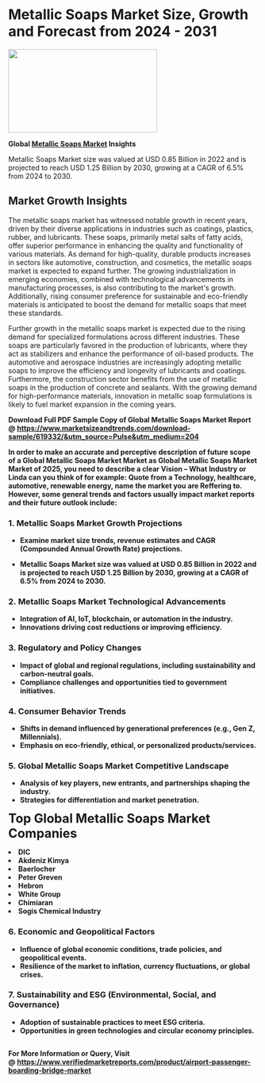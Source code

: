 <H1>Metallic Soaps Market Size, Growth and Forecast from 2024 - 2031</H1><img class="aligncenter size-medium wp-image-584254" src="https://thirdeyenews.in/wp-content/uploads/2024/09/Global-Market-Research-300x168.jpeg" alt="" width="300" height="168" /><p><strong>Global&nbsp;<a href="https://www.marketsizeandtrends.com/download-sample/619332/&amp;utm_source=Pulse&amp;utm_medium=204">Metallic Soaps Market</a> Insights</strong></p><p>Metallic Soaps Market size was valued at USD 0.85 Billion in 2022 and is projected to reach USD 1.25 Billion by 2030, growing at a CAGR of 6.5% from 2024 to 2030.</p><p><h2>Market Growth Insights</h2> <p>The metallic soaps market has witnessed notable growth in recent years, driven by their diverse applications in industries such as coatings, plastics, rubber, and lubricants. These soaps, primarily metal salts of fatty acids, offer superior performance in enhancing the quality and functionality of various materials. As demand for high-quality, durable products increases in sectors like automotive, construction, and cosmetics, the metallic soaps market is expected to expand further. The growing industrialization in emerging economies, combined with technological advancements in manufacturing processes, is also contributing to the market's growth. Additionally, rising consumer preference for sustainable and eco-friendly materials is anticipated to boost the demand for metallic soaps that meet these standards.</p> <p><strong></strong></p> <p>Further growth in the metallic soaps market is expected due to the rising demand for specialized formulations across different industries. These soaps are particularly favored in the production of lubricants, where they act as stabilizers and enhance the performance of oil-based products. The automotive and aerospace industries are increasingly adopting metallic soaps to improve the efficiency and longevity of lubricants and coatings. Furthermore, the construction sector benefits from the use of metallic soaps in the production of concrete and sealants. With the growing demand for high-performance materials, innovation in metallic soap formulations is likely to fuel market expansion in the coming years.</p> <p><strong></p><p><span class=""><strong>Download Full PDF Sample Copy of Global Metallic Soaps Market Report</strong> @ <a href="https://www.marketsizeandtrends.com/download-sample/619332/&amp;utm_source=Pulse&amp;utm_medium=204" target="_blank">https://www.marketsizeandtrends.com/download-sample/619332/&amp;utm_source=Pulse&amp;utm_medium=204</a></span></p><p>In order to make an accurate and perceptive description of future scope of a Global&nbsp;Metallic Soaps Market Market as Global&nbsp;Metallic Soaps Market Market of 2025, you need to describe a clear Vision &ndash; What Industry or Linda can you think of for example: Quote from a Technology, healthcare, automotive, renewable energy, name the market you are Reffering to. However, some general trends and factors usually impact market reports and their future outlook include:</p><h3>1.&nbsp;<strong>Metallic Soaps Market Growth Projections</strong></h3><ul><li>Examine market size trends, revenue estimates and CAGR (Compounded Annual Growth Rate) projections.</li><li><p>Metallic Soaps Market size was valued at USD 0.85 Billion in 2022 and is projected to reach USD 1.25 Billion by 2030, growing at a CAGR of 6.5% from 2024 to 2030.</p></li></ul><h3>2.&nbsp;<strong>Metallic Soaps Market Technological Advancements</strong></h3><ul><li>Integration of AI, IoT, blockchain, or automation in the industry.</li><li>Innovations driving cost reductions or improving efficiency.</li></ul><h3>3.&nbsp;<strong>Regulatory and Policy Changes</strong></h3><ul><li>Impact of global and regional regulations, including sustainability and carbon-neutral goals.</li><li>Compliance challenges and opportunities tied to government initiatives.</li></ul><h3>4.&nbsp;<strong>Consumer Behavior Trends</strong></h3><ul><li>Shifts in demand influenced by generational preferences (e.g., Gen Z, Millennials).</li><li>Emphasis on eco-friendly, ethical, or personalized products/services.</li></ul><h3>5.&nbsp;<strong>Global Metallic Soaps Market Competitive Landscape</strong></h3><ul><li>Analysis of key players, new entrants, and partnerships shaping the industry.</li><li>Strategies for differentiation and market penetration.</li></ul><p data-pm-slice="1 1 []"><span style="color: inherit; font-family: inherit; font-size: 25px;">Top Global Metallic Soaps Market Companies</span></p><div class="" data-test-id=""><p><li>DIC</li><li> Akdeniz Kimya</li><li> Baerlocher</li><li> Peter Greven</li><li> Hebron</li><li> White Group</li><li> Chimiaran</li><li> Sogis Chemical Industry</li></p></div><h3>6.&nbsp;<strong>Economic and Geopolitical Factors</strong></h3><ul><li>Influence of global economic conditions, trade policies, and geopolitical events.</li><li>Resilience of the market to inflation, currency fluctuations, or global crises.</li></ul><h3>7.&nbsp;<strong>Sustainability and ESG (Environmental, Social, and Governance)</strong></h3><ul><li>Adoption of sustainable practices to meet ESG criteria.</li><li>Opportunities in green technologies and circular economy principles.</li></ul><h2><strong style="font-size: 14px;">For More Information or Query, Visit @&nbsp;</strong><a style="background-color: #ffffff; font-size: 14px;" href="https://www.marketsizeandtrends.com/report/metallic-soaps-market/" target="_blank">https://www.verifiedmarketreports.com/product/airport-passenger-boarding-bridge-market</a></h2>
